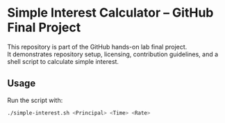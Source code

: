 # Simple Interest Calculator – GitHub Final Project

This repository is part of the GitHub hands-on lab final project.  
It demonstrates repository setup, licensing, contribution guidelines, and a shell script to calculate simple interest.

## Usage
Run the script with:
```bash
./simple-interest.sh <Principal> <Time> <Rate>
